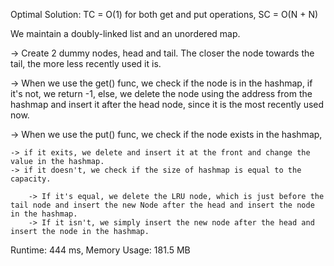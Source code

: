 Optimal Solution: TC = O(1) for both get and put operations, SC = O(N + N)

We maintain a doubly-linked list and an unordered map.

-> Create 2 dummy nodes, head and tail. The closer the node towards the tail, the more less recently used it is.

-> When we use the get() func, we check if the node is in the hashmap, if it's not, we return -1, else, we delete the node using the address from the hashmap and insert it after the head node, since it is the most recently used now.

-> When we use the put() func, we check if the node exists in the hashmap, 

	-> if it exits, we delete and insert it at the front and change the value in the hashmap.
	-> if it doesn't, we check if the size of hashmap is equal to the capacity.

		-> If it's equal, we delete the LRU node, which is just before the tail node and insert the new Node after the head and insert the node in the hashmap.
		-> If it isn't, we simply insert the new node after the head and insert the node in the hashmap.

Runtime: 444 ms, Memory Usage: 181.5 MB